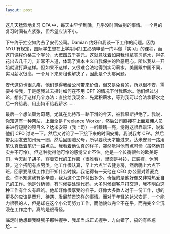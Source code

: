 ```yaml
---
layout: post
---
```


这几天猛烈地复习 CFA 中，每天由早学到晚，几乎没时间做别的事情。一个月的复习时间有点紧张，但希望应该不小。

下午终于抽空如约去了安代公司。Damian 约好和我谈一下工作的问题。因为 NYU 有规定，国际学生想在上学期间打工必须申请一门叫做『实习』的课程，而这门课程价格三个学分，大概四五千美元。这就意味着如果我想拿实习薪水，得先花出去几千刀，非常不人道，体现了资本主义自我保护的险恶用心。所以我从一开始就没打算这样。但如果不这样，又很难合法地得到实习薪水。美国跟中国不同，实习薪水很高，一个月下来房租也解决了，因此是个头疼问题。

安代这边也很头疼，他们觉得我给公司带来价值，但又是免费的，所以很不安，需要补偿我，于是邀我过去探讨如何在不用 CPT 的情况下付我薪水。他们经过讨论，想出了这样几个办法：直接给我现金、先累积薪水，等到我可以合法拿薪水之后一齐给我、用比特币给我薪水……

最后一个想法颇为奇葩，尤其在比特币一路下滑的今天，被我果断拒绝了。我说，你知道有一种网站，上面全是 Freelance Worker，然后公司直接在上面雇佣人员来进行短期的项目么？达米安哥（我上司）一听眼睛一亮，觉得这很靠谱汪，说和他们 CFO 讨论一下。然后又讨论了一下接下来的时间安排。我说我考 CFA，然后带女朋友去加州玩一圈，然后回国陪父母，所以要秋天才能过来。达米安哥一路用笔认真做着笔记一路点头。我看着他认真的样子，突然觉得他有点可怜（虽然他其实并不可怜）。但这种觉得他可怜的感觉又止不住。他是一个长得很帅的欧美哥们，今天刮了胡子，穿着安代的工作服（很难看），里面是衬衫，正装裤，休闲鞋。这个搭配有点另类。他工作很认真，早上六点半去健身房，然后晚上六点下班，回家要继续工作到不知什么时候。我记得有一天他在 CEO 办公室对着麦克说，你不知道我有多辛苦，我为这个工作付出多少。奇怪的是他好像又非常热爱自己的工作。他是分析师，有时候要处理代码，大多时候跟客户打交道，我不明白这种工作有什么有趣的。他却好像很享受的样子。好像大多数人对于一份工作，想的更多的应该是晋升、待遇、发展前景这样的事情。而对于年轻的达米安哥，一个能力很强的人，但是却在这个小公司努力工作，而他貌似完全不在乎，而完完全全沉浸在工作之中。真的是很奇怪。

临走时他想跟我掰腕子那种握手，我却当成正式握手，方向错了，搞的有些尴尬……
